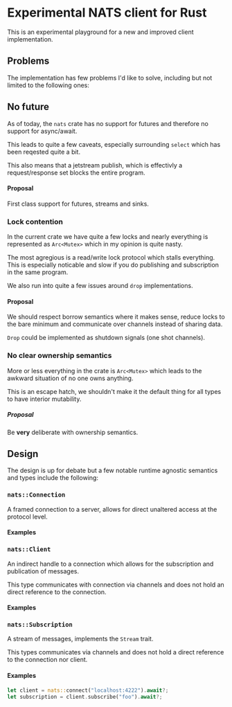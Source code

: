 # Experimental NATS client for Rust

This is an experimental playground for a new and improved client
implementation.

## Problems

The implementation has few problems I'd like to solve, including but not
limited to the following ones:

## No future

As of today, the `nats` crate has no support for futures and therefore no
support for async/await.

This leads to quite a few caveats, especially surrounding `select` which has
been reqested quite a bit.

This also means that a jetstream publish, which is effectivly a request/response
set blocks the entire program.

#### Proposal

First class support for futures, streams and sinks.

### Lock contention

In the current crate we have quite a few locks and nearly everything is
represented as `Arc<Mutex>` which in my opinion is quite nasty.

The most agregious is a read/write lock protocol which stalls everything.
This is especially noticable and slow if you do publishing and subscription in
the same program.

We also run into quite a few issues around `drop` implementations.

#### Proposal

We should respect borrow semantics where it makes sense, reduce locks to the
bare minimum and communicate over channels instead of sharing data.

`Drop` could be implemented as shutdown signals (one shot channels).


### No clear ownership semantics 

More or less everything in the crate is `Arc<Mutex>` which leads to the awkward
situation of no one owns anything.

This is an escape hatch, we shouldn't make it the default thing for all types
to have interior mutability.

##### Proposal

Be **very** deliberate with ownership semantics.

## Design

The design is up for debate but a few notable runtime agnostic semantics and
types include the following:

### `nats::Connection`

A framed connection to a server, allows for direct unaltered access at the protocol level.

#### Examples

### `nats::Client`

An indirect handle to a connection which allows for the subscription and publication of messages.

This type communicates with connection via channels and does not hold an direct
reference to the connection.

#### Examples

### `nats::Subscription`

A stream of messages, implements the `Stream` trait.

This types communicates via channels and does not hold a direct reference to
the connection nor client.

#### Examples

```rust
let client = nats::connect("localhost:4222").await?;
let subscription = client.subscribe("foo").await?;
```
